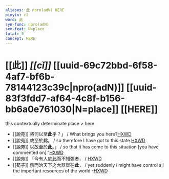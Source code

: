 ```yaml
---
aliases: 此 npro(adN) HERE
pinyin: cǐ
word: 此
syn-func: npro(adN)
sem-feat: N=place
total: 5
concept: HERE 
---
```

# [[此]] *[[cǐ]]*  [[uuid-69c72bbd-6f58-4af7-bf6b-78144123c39c|npro(adN)]] [[uuid-83f3fdd7-af64-4c8f-b156-bb6a0e761030|N=place]] [[HERE]]
this contextually determinate place > here
 - [[說苑]] 將何以至**此**乎？」
                     / What brings you here?[HXWD](https://hxwd.org/textview.html?location=CH1a0907_CHANT_002-7a.24)
 - [[說苑]] 故至於**此**。
                     / so therefore I have got to this state.[HXWD](https://hxwd.org/textview.html?location=CH1a0907_CHANT_002-7a.28)
 - [[說苑]] 以故至於**此**。」
                     / so that it has come to this situation [you have commented on]."[HXWD](https://hxwd.org/textview.html?location=CH1a0907_CHANT_002-7a.47)
 - [[說苑]] 「今有人於**此**而不知彈者，
                     / [HXWD](https://hxwd.org/textview.html?location=CH1a0907_CHANT_011-9a.13)
 - [[荀子]] 俄而治天下之大器舉在**此**，
                     / yet suddenly i might have control all the important resources of the world -[HXWD](https://hxwd.org/textview.html?location=KR3a0002_tls_008-7a.29)